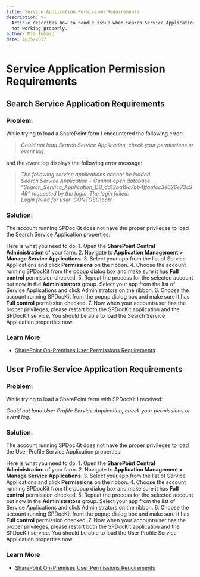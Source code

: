 ```yaml
---
title: Service Application Permission Requirements
description: >-
  Article describes how to handle issue when Search Service Application load is
  not working properly.
author: Mia Tomaić
date: 18/5/2017
---
```


# Service Application Permission Requirements

## Search Service Application Requirements

### Problem:

While trying to load a SharePoint farm I encountered the following error:

> _Could not load Search Service Application, check your permissions or event log._

and the event log displays the following error message:

> _The following service applications cannot be loaded:_  
> _Search Service Application – Cannot open database “Search\_Service\_Application\_DB\_dd13ba19a7bb4ffaafcc3e626e73c949” requested by the login. The login failed.  
> Login failed for user ‘CONTOSO\bob’._

### Solution:

The account running SPDocKit does not have the proper privileges to load the Search Service Application properties.

Here is what you need to do: 1. Open the **SharePoint Central Administration** of your farm. 2. Navigate to **Application Management &gt; Manage Service Applications**. 3. Select your app from the list of Service Applications and click **Permissions** on the ribbon. 4. Choose the account running SPDocKit from the popup dialog box and make sure it has **Full control** permission checked. 5. Repeat the process for the selected account but now in the **Administrators** group. Select your app from the list of Service Applications and click Administrators on the ribbon. 6. Choose the account running SPDocKit from the popup dialog box and make sure it has **Full control** permission checked. 7. Now when your account/user has the proper privileges, please restart both the SPDocKit application and the SPDocKit service. You should be able to load the Search Service Application properties now.

### Learn More

* [SharePoint On-Premises User Permissions Requirements](service-app-perm-requirements.md#internal/requirements/user-permissions-requirements)

## User Profile Service Application Requirements

### Problem:

While trying to load a SharePoint farm with SPDocKit I received:

_Could not load User Profile Service Application, check your permissions or event log._

### Solution:

The account running SPDocKit does not have the proper privileges to load the User Profile Service Application properties.

Here is what you need to do: 1. Open the **SharePoint Central Administration** of your farm. 2. Navigate to **Application Management &gt; Manage Service Applications**. 3. Select your app from the list of Service Applications and click **Permissions** on the ribbon. 4. Choose the account running SPDocKit from the popup dialog box and make sure it has **Full control** permission checked. 5. Repeat the process for the selected account but now in the **Administrators** group. Select your app from the list of Service Applications and click Administrators on the ribbon. 6. Choose the account running SPDocKit from the popup dialog box and make sure it has **Full control** permission checked. 7. Now when your account/user has the proper privileges, please restart both the SPDocKit application and the SPDocKit service. You should be able to load the User Profile Service Application properties now.

### Learn More

* [SharePoint On-Premises User Permissions Requirements](service-app-perm-requirements.md#internal/requirements/user-permissions-requirements)

